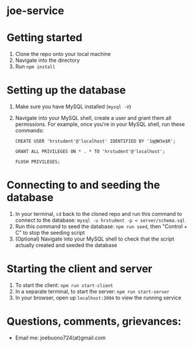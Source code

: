 # joe-service

# Getting started

1. Clone the repo onto your local machine
2. Navigate into the directory
3. Run `npm install`

# Setting up the database
1. Make sure you have MySQL installed (`mysql -V`)
2. Navigate into your MySQL shell, create a user and grant them all permissions. For example, once you're in your MySQL shell, run these commands:

    `CREATE USER 'hrstudent'@'localhost' IDENTIFIED BY '1q@W3e$R';`
    
    `GRANT ALL PRIVILEGES ON * . * TO 'hrstudent'@'localhost';`
    
    `FLUSH PRIVILEGES;`

# Connecting to and seeding the database
1. In your terminal, `cd` back to the cloned repo and run this command to connect to the database: `mysql -u hrstudent -p < server/schema.sql`
2. Run this command to seed the database: `npm run seed`, then "Control + C" to stop the seeding script
3. (Optional) Navigate into your MySQL shell to check that the script actually created and seeded the database

# Starting the client and server
1. To start the client: `npm run start-client`
2. In a separate terminal, to start the server: `npm run start-server`
3. In your browser, open up `localhost:3004` to view the running service

# Questions, comments, grievances:
- Email me: joebuono724(at)gmail.com

